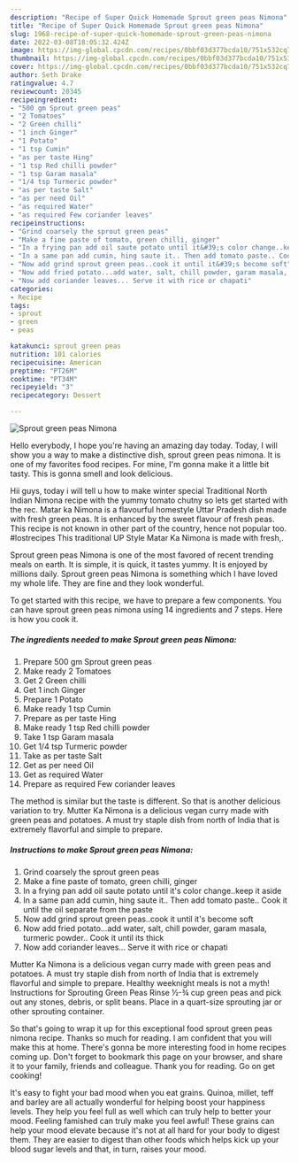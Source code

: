 ```yaml
---
description: "Recipe of Super Quick Homemade Sprout green peas Nimona"
title: "Recipe of Super Quick Homemade Sprout green peas Nimona"
slug: 1968-recipe-of-super-quick-homemade-sprout-green-peas-nimona
date: 2022-03-08T18:05:32.424Z
image: https://img-global.cpcdn.com/recipes/0bbf03d377bcda10/751x532cq70/sprout-green-peas-nimona-recipe-main-photo.jpg
thumbnail: https://img-global.cpcdn.com/recipes/0bbf03d377bcda10/751x532cq70/sprout-green-peas-nimona-recipe-main-photo.jpg
cover: https://img-global.cpcdn.com/recipes/0bbf03d377bcda10/751x532cq70/sprout-green-peas-nimona-recipe-main-photo.jpg
author: Seth Drake
ratingvalue: 4.7
reviewcount: 20345
recipeingredient:
- "500 gm Sprout green peas"
- "2 Tomatoes"
- "2 Green chilli"
- "1 inch Ginger"
- "1 Potato"
- "1 tsp Cumin"
- "as per taste Hing"
- "1 tsp Red chilli powder"
- "1 tsp Garam masala"
- "1/4 tsp Turmeric powder"
- "as per taste Salt"
- "as per need Oil"
- "as required Water"
- "as required Few coriander leaves"
recipeinstructions:
- "Grind coarsely the sprout green peas"
- "Make a fine paste of tomato, green chilli, ginger"
- "In a frying pan add oil saute potato until it&#39;s color change..keep it aside"
- "In a same pan add cumin, hing saute it.. Then add tomato paste.. Cook it until the oil separate from the paste"
- "Now add grind sprout green peas..cook it until it&#39;s become soft"
- "Now add fried potato...add water, salt, chill powder, garam masala, turmeric powder.. Cook it until its thick"
- "Now add coriander leaves... Serve it with rice or chapati"
categories:
- Recipe
tags:
- sprout
- green
- peas

katakunci: sprout green peas 
nutrition: 101 calories
recipecuisine: American
preptime: "PT26M"
cooktime: "PT34M"
recipeyield: "3"
recipecategory: Dessert

---
```



![Sprout green peas Nimona](https://img-global.cpcdn.com/recipes/0bbf03d377bcda10/751x532cq70/sprout-green-peas-nimona-recipe-main-photo.jpg)

Hello everybody, I hope you're having an amazing day today. Today, I will show you a way to make a distinctive dish, sprout green peas nimona. It is one of my favorites food recipes. For mine, I'm gonna make it a little bit tasty. This is gonna smell and look delicious.

Hii guys, today i will tell u how to make winter special Traditional North Indian Nimona recipe with the yummy tomato chutny so lets get started with the rec. Matar ka Nimona is a flavourful homestyle Uttar Pradesh dish made with fresh green peas. It is enhanced by the sweet flavour of fresh peas. This recipe is not known in other part of the country, hence not popular too. #lostrecipes This traditional UP Style Matar Ka Nimona is made with fresh,.

Sprout green peas Nimona is one of the most favored of recent trending meals on earth. It is simple, it is quick, it tastes yummy. It is enjoyed by millions daily. Sprout green peas Nimona is something which I have loved my whole life. They are fine and they look wonderful.


To get started with this recipe, we have to prepare a few components. You can have sprout green peas nimona using 14 ingredients and 7 steps. Here is how you cook it.

<!--inarticleads1-->

##### The ingredients needed to make Sprout green peas Nimona:

1. Prepare 500 gm Sprout green peas
1. Make ready 2 Tomatoes
1. Get 2 Green chilli
1. Get 1 inch Ginger
1. Prepare 1 Potato
1. Make ready 1 tsp Cumin
1. Prepare as per taste Hing
1. Make ready 1 tsp Red chilli powder
1. Take 1 tsp Garam masala
1. Get 1/4 tsp Turmeric powder
1. Take as per taste Salt
1. Get as per need Oil
1. Get as required Water
1. Prepare as required Few coriander leaves


The method is similar but the taste is different. So that is another delicious variation to try. Mutter Ka Nimona is a delicious vegan curry made with green peas and potatoes. A must try staple dish from north of India that is extremely flavorful and simple to prepare. 

<!--inarticleads2-->

##### Instructions to make Sprout green peas Nimona:

1. Grind coarsely the sprout green peas
1. Make a fine paste of tomato, green chilli, ginger
1. In a frying pan add oil saute potato until it&#39;s color change..keep it aside
1. In a same pan add cumin, hing saute it.. Then add tomato paste.. Cook it until the oil separate from the paste
1. Now add grind sprout green peas..cook it until it&#39;s become soft
1. Now add fried potato...add water, salt, chill powder, garam masala, turmeric powder.. Cook it until its thick
1. Now add coriander leaves... Serve it with rice or chapati


Mutter Ka Nimona is a delicious vegan curry made with green peas and potatoes. A must try staple dish from north of India that is extremely flavorful and simple to prepare. Healthy weeknight meals is not a myth! Instructions for Sprouting Green Peas Rinse ½-¾ cup green peas and pick out any stones, debris, or split beans. Place in a quart-size sprouting jar or other sprouting container. 

So that's going to wrap it up for this exceptional food sprout green peas nimona recipe. Thanks so much for reading. I am confident that you will make this at home. There's gonna be more interesting food in home recipes coming up. Don't forget to bookmark this page on your browser, and share it to your family, friends and colleague. Thank you for reading. Go on get cooking!

It's easy to fight your bad mood when you eat grains. Quinoa, millet, teff and barley are all actually wonderful for helping boost your happiness levels. They help you feel full as well which can truly help to better your mood. Feeling famished can truly make you feel awful! These grains can help your mood elevate because it's not at all hard for your body to digest them. They are easier to digest than other foods which helps kick up your blood sugar levels and that, in turn, raises your mood.
